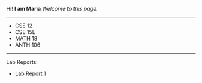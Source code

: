 Hi!
**I am Maria**
*Welcome to this page.*

---

* CSE 12
* CSE 15L
* MATH 18
* ANTH 106

---

Lab Reports:
* [Lab Report 1](https://mariawaseem.github.io/cse15l-lab-reports/lab-report-1-week-2.html)
